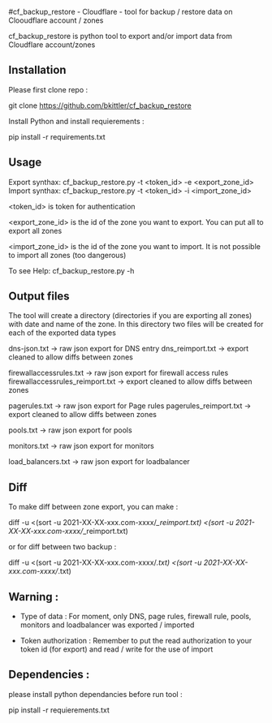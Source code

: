 #cf_backup_restore - Cloudflare - tool for backup / restore data on Clooudflare account / zones

cf_backup_restore is python tool to export and/or import data from Cloudflare account/zones 


## Installation

Please first clone repo :

git clone https://github.com/bkittler/cf_backup_restore

Install Python and install requierements :

pip install -r requirements.txt


## Usage

Export synthax: cf_backup_restore.py -t <token_id> -e <export_zone_id>
Import synthax: cf_backup_restore.py -t <token_id> -i <import_zone_id>

<token_id> is token for authentication

<export_zone_id> is the id of the zone you want to export. You can put all to export all zones

<import_zone_id> is the id of the zone you want to import. It is not possible to import all zones (too dangerous)


To see Help: cf_backup_restore.py -h


## Output files

The tool will create a directory (directories if you are exporting all zones) with date and name of the zone. 
In this directory two files will be created for each of the exported data types


dns-json.txt   -> raw json export for DNS entry
dns_reimport.txt   -> export cleaned to allow diffs between zones

firewallaccessrules.txt   -> raw json export for firewall access rules
firewallaccessrules_reimport.txt   -> export cleaned to allow diffs between zones

pagerules.txt   -> raw json export for Page rules
pagerules_reimport.txt   -> export cleaned to allow diffs between zones

pools.txt   -> raw json export for pools

monitors.txt   -> raw json export for monitors

load_balancers.txt   -> raw json export for loadbalancer


## Diff

To make diff between zone export, you can make :

diff -u <(sort -u 2021-XX-XX-xxx.com-xxxx/*_reimport.txt) <(sort -u 2021-XX-XX-xxx.com-xxxx/*_reimport.txt)

or for diff between two backup :

diff -u <(sort -u 2021-XX-XX-xxx.com-xxxx/*.txt) <(sort -u 2021-XX-XX-xxx.com-xxxx/*.txt)


## Warning :

- Type of data : For moment, only DNS, page rules, firewall rule, pools, monitors and loadbalancer was exported / imported

- Token authorization : Remember to put the read authorization to your token id (for export) and read / write for the use of import


## Dependencies :

please install python dependancies before run tool :

pip install -r requierements.txt 
